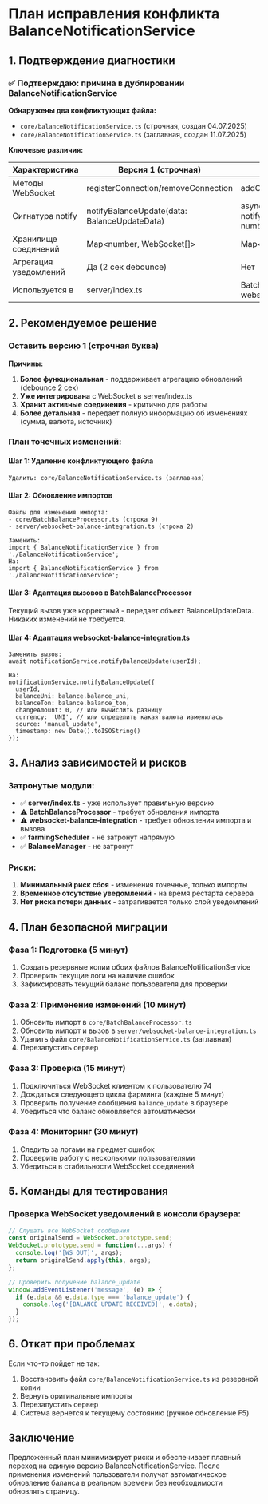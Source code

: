 # План исправления конфликта BalanceNotificationService

## 1. Подтверждение диагностики

### ✅ Подтверждаю: причина в дублировании BalanceNotificationService

**Обнаружены два конфликтующих файла:**
- `core/balanceNotificationService.ts` (строчная, создан 04.07.2025)
- `core/BalanceNotificationService.ts` (заглавная, создан 11.07.2025)

**Ключевые различия:**

| Характеристика | Версия 1 (строчная) | Версия 2 (заглавная) |
|----------------|---------------------|----------------------|
| Методы WebSocket | registerConnection/removeConnection | addConnection/removeConnection |
| Сигнатура notify | notifyBalanceUpdate(data: BalanceUpdateData) | async notifyBalanceUpdate(userId: number) |
| Хранилище соединений | Map<number, WebSocket[]> | Map<number, UserConnection> |
| Агрегация уведомлений | Да (2 сек debounce) | Нет |
| Используется в | server/index.ts | BatchBalanceProcessor, websocket-balance-integration |

## 2. Рекомендуемое решение

### Оставить версию 1 (строчная буква)

**Причины:**
1. **Более функциональная** - поддерживает агрегацию обновлений (debounce 2 сек)
2. **Уже интегрирована** с WebSocket в server/index.ts
3. **Хранит активные соединения** - критично для работы
4. **Более детальная** - передает полную информацию об изменениях (сумма, валюта, источник)

### План точечных изменений:

#### Шаг 1: Удаление конфликтующего файла
```
Удалить: core/BalanceNotificationService.ts (заглавная)
```

#### Шаг 2: Обновление импортов
```
Файлы для изменения импорта:
- core/BatchBalanceProcessor.ts (строка 9)
- server/websocket-balance-integration.ts (строка 2)

Заменить:
import { BalanceNotificationService } from './BalanceNotificationService';
На:
import { BalanceNotificationService } from './balanceNotificationService';
```

#### Шаг 3: Адаптация вызовов в BatchBalanceProcessor
Текущий вызов уже корректный - передает объект BalanceUpdateData.
Никаких изменений не требуется.

#### Шаг 4: Адаптация websocket-balance-integration.ts
```
Заменить вызов:
await notificationService.notifyBalanceUpdate(userId);

На:
notificationService.notifyBalanceUpdate({
  userId,
  balanceUni: balance.balance_uni,
  balanceTon: balance.balance_ton,
  changeAmount: 0, // или вычислить разницу
  currency: 'UNI', // или определить какая валюта изменилась
  source: 'manual_update',
  timestamp: new Date().toISOString()
});
```

## 3. Анализ зависимостей и рисков

### Затронутые модули:
- ✅ **server/index.ts** - уже использует правильную версию
- ⚠️ **BatchBalanceProcessor** - требует обновления импорта
- ⚠️ **websocket-balance-integration** - требует обновления импорта и вызова
- ✅ **farmingScheduler** - не затронут напрямую
- ✅ **BalanceManager** - не затронут

### Риски:
1. **Минимальный риск сбоя** - изменения точечные, только импорты
2. **Временное отсутствие уведомлений** - на время рестарта сервера
3. **Нет риска потери данных** - затрагивается только слой уведомлений

## 4. План безопасной миграции

### Фаза 1: Подготовка (5 минут)
1. Создать резервные копии обоих файлов BalanceNotificationService
2. Проверить текущие логи на наличие ошибок
3. Зафиксировать текущий баланс пользователя для проверки

### Фаза 2: Применение изменений (10 минут)
1. Обновить импорт в `core/BatchBalanceProcessor.ts`
2. Обновить импорт и вызов в `server/websocket-balance-integration.ts`
3. Удалить файл `core/BalanceNotificationService.ts` (заглавная)
4. Перезапустить сервер

### Фаза 3: Проверка (15 минут)
1. Подключиться WebSocket клиентом к пользователю 74
2. Дождаться следующего цикла фарминга (каждые 5 минут)
3. Проверить получение сообщения `balance_update` в браузере
4. Убедиться что баланс обновляется автоматически

### Фаза 4: Мониторинг (30 минут)
1. Следить за логами на предмет ошибок
2. Проверить работу с несколькими пользователями
3. Убедиться в стабильности WebSocket соединений

## 5. Команды для тестирования

### Проверка WebSocket уведомлений в консоли браузера:
```javascript
// Слушать все WebSocket сообщения
const originalSend = WebSocket.prototype.send;
WebSocket.prototype.send = function(...args) {
  console.log('[WS OUT]', args);
  return originalSend.apply(this, args);
};

// Проверить получение balance_update
window.addEventListener('message', (e) => {
  if (e.data && e.data.type === 'balance_update') {
    console.log('[BALANCE UPDATE RECEIVED]', e.data);
  }
});
```

## 6. Откат при проблемах

Если что-то пойдет не так:
1. Восстановить файл `core/BalanceNotificationService.ts` из резервной копии
2. Вернуть оригинальные импорты
3. Перезапустить сервер
4. Система вернется к текущему состоянию (ручное обновление F5)

## Заключение

Предложенный план минимизирует риски и обеспечивает плавный переход на единую версию BalanceNotificationService. После применения изменений пользователи получат автоматическое обновление баланса в реальном времени без необходимости обновлять страницу.